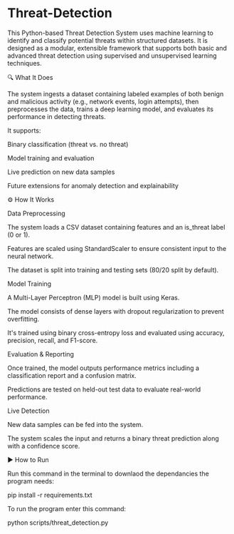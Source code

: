# Threat-Detection
This Python-based Threat Detection System uses machine learning to identify and classify potential threats within structured datasets. It is designed as a modular, extensible framework that supports both basic and advanced threat detection using supervised and unsupervised learning techniques.


🔍 What It Does


The system ingests a dataset containing labeled examples of both benign and malicious activity (e.g., network events, login attempts), then preprocesses the data, trains a deep learning model, and evaluates its performance in detecting threats.

It supports:

Binary classification (threat vs. no threat)

Model training and evaluation

Live prediction on new data samples

Future extensions for anomaly detection and explainability


⚙️ How It Works


Data Preprocessing

The system loads a CSV dataset containing features and an is_threat label (0 or 1).

Features are scaled using StandardScaler to ensure consistent input to the neural network.

The dataset is split into training and testing sets (80/20 split by default).

Model Training

A Multi-Layer Perceptron (MLP) model is built using Keras.

The model consists of dense layers with dropout regularization to prevent overfitting.

It's trained using binary cross-entropy loss and evaluated using accuracy, precision, recall, and F1-score.

Evaluation & Reporting

Once trained, the model outputs performance metrics including a classification report and a confusion matrix.

Predictions are tested on held-out test data to evaluate real-world performance.

Live Detection

New data samples can be fed into the system.

The system scales the input and returns a binary threat prediction along with a confidence score.


▶️ How to Run


Run this command in the terminal to downlaod the dependancies the program needs:

pip install -r requirements.txt

To run the program enter this command:

python scripts/threat_detection.py

